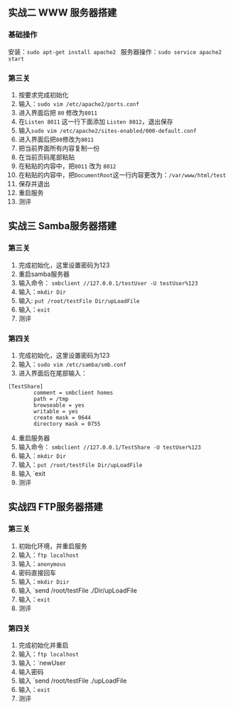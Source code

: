 ## 实战二 WWW 服务器搭建

### 基础操作
安装：`sudo apt-get install apache2 `
服务器操作：`sudo service apache2 start`
### 第三关
1. 按要求完成初始化
2. 输入：`sudo vim /etc/apache2/ports.conf`
3. 进入界面后把 `80` 修改为`8011`
4. 在`Listen 8011` 这一行下面添加 `Listen 8012`，退出保存
5. 输入`sudo vim /etc/apache2/sites-enabled/000-default.conf`
6. 进入界面后把`80`修改为`8011`
7. 把当前界面所有内容复制一份
8. 在当前页码尾部粘贴
9. 在粘贴的内容中，把`8011`  改为 `8012`
10. 在粘贴的内容中，把`DocumentRoot`这一行内容更改为：`/var/www/html/test` 
11. 保存并退出
12. 重启服务
13. 测评
## 实战三 Samba服务器搭建
### 第三关
1. 完成初始化，这里设置密码为123
2. 重启samba服务器
3. 输入命令： `smbclient //127.0.0.1/testUser -U testUser%123`
4. 输入：`mkdir Dir`
5. 输入: `put /root/testFile Dir/upLoadFile`
6. 输入：`exit`
7. 测评
### 第四关
1. 完成初始化，这里设置密码为123
2. 输入：`sudo vim /etc/samba/smb.conf`
3. 进入界面后在尾部输入：
```
[TestShare]
        comment = smbclient homes
        path = /tmp
        browseable = yes
        writable = yes
        create mask = 0644
        directory mask = 0755

```

4. 重启服务器
5. 输入命令： `smbclient //127.0.0.1/TestShare -U testUser%123`
6. 输入：`mkdir Dir`
7. 输入：`put /root/testFile Dir/upLoadFile`
8. 输入 `exit
9. 测评


## 实战四 FTP服务器搭建

### 第三关
1. 初始化环境，并重启服务
2. 输入：`ftp localhost`
3. 输入：`anonymous`
4. 密码直接回车
5. 输入：`mkdir Diir`
6. 输入 `send /root/testFile  ./Dir/upLoadFile
7. 输入：`exit`
8. 测评

### 第四关
1. 完成初始化并重启
2. 输入：`ftp localhost`
3. 输入：`newUser
4. 输入密码
5. 输入 `send /root/testFile  ./upLoadFile
6. 输入：`exit`
7. 测评